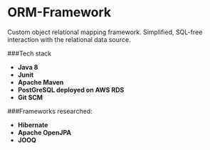 # ORM-Framework
Custom object relational mapping framework. Simplified, SQL-free interaction with the relational data source.


###Tech stack
* __Java 8__
* __Junit__
* __Apache Maven__
* __PostGreSQL deployed on AWS RDS__
* __Git SCM__

###Frameworks researched: 

* __Hibernate__
* __Apache OpenJPA__
* __JOOQ__


